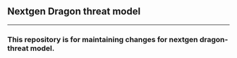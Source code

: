 <h2>Nextgen Dragon threat model</h2>
<hr>
<h3>
This repository is for maintaining changes for nextgen dragon-threat model.
</h3>